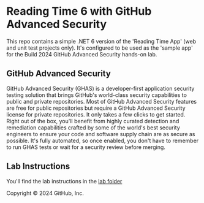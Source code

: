 # Reading Time 6 with GitHub Advanced Security
This repo contains a simple .NET 6 version of the 'Reading Time App' (web and unit test projects only). It's configured to be used as the 'sample app' for the Build 2024 GitHub Advanced Security hands-on lab. 

## GitHub Advanced Security

GitHub Advanced Security (GHAS) is a developer-first application security testing solution that brings GitHub's world-class security capabilities to public and private repositories. Most of GitHub Advanced Security features are free for public repositories but require a GitHub Advanced Security license for private repositories. It only takes a few clicks to get started. Right out of the box, you'll benefit from highly curated detection and remediation capabilities crafted by some of the world's best security engineers to ensure your code and software supply chain are as secure as possible. It's fully automated, so once enabled, you don't have to remember to run GHAS tests or wait for a security review before merging.

## Lab Instructions

You'll find the lab instructions in the [lab folder](./lab/build2024-ghas-hol.md)



Copyright © 2024 GitHub, Inc.

